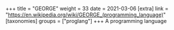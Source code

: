 +++
title = "GEORGE"
weight = 33
date = 2021-03-06
[extra]
link = "https://en.wikipedia.org/wiki/GEORGE_(programming_language)"
[taxonomies]
groups = ["proglang"]
+++
A programming language


